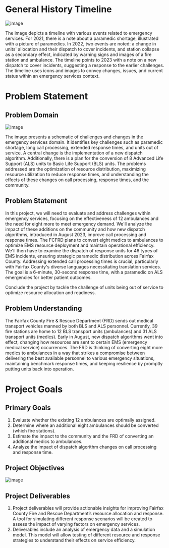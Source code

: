 # General History Timeline

![image](https://github.com/Xiaoqing15/DAEN-690-W_Insights/assets/137991044/e177285c-64c0-4fe3-b630-c815960275f1)

The image depicts a timeline with various events related to emergency services. For 2021, there is a note about a paramedic shortage, illustrated with a picture of paramedics. In 2022, two events are noted: a change in units' allocation and their dispatch to cover incidents, and station collapse as a secondary effect, indicated by warning signs and images of a fire station and ambulance. The timeline points to 2023 with a note on a new dispatch to cover incidents, suggesting a response to the earlier challenges. The timeline uses icons and images to convey changes, issues, and current status within an emergency services context.

# Problem Statement 
## Problem Domain
![image](https://github.com/Xiaoqing15/DAEN-690-W_Insights/assets/137991044/1638672f-b7a1-43f8-bdd4-9b4c6f018a9f)

The image presents a schematic of challenges and changes in the emergency services domain. It identifies key challenges such as paramedic shortage, long call processing, extended response times, and units out of service. A central change is the implementation of a new dispatch algorithm. Additionally, there is a plan for the conversion of 8 Advanced Life Support (ALS) units to Basic Life Support (BLS) units. The problems addressed are the optimization of resource distribution, maximizing resource utilization to reduce response times, and understanding the effects of these changes on call processing, response times, and the community.

## Problem Statement 

In this project, we will need to evaluate and address challenges within emergency services, focusing on the effectiveness of 12 ambulances and the need for eight more to meet emergency demand. We'll analyze the impact of these additions on the community and how new dispatch algorithms, introduced in August 2023, improve call processing and response times. The FCFRD plans to convert eight medics to ambulances to optimize EMS resource deployment and maintain operational efficiency. We'll then have to examine the dispatch of response units for 46 types of EMS incidents, ensuring strategic paramedic distribution across Fairfax County. Addressing extended call processing times is crucial, particularly with Fairfax County's diverse languages necessitating translation services. The goal is a 6-minute, 30-second response time, with a paramedic on ALS emergencies for better patient outcomes.

Conclude the project by tackle the challenge of units being out of service to optimize resource allocation and readiness.

##	Problem Understanding

The Fairfax County Fire & Rescue Department (FRD) sends out medical transport vehicles manned by both BLS and ALS personnel. Currently, 39 fire stations are home to 12 BLS transport units (ambulances) and 31 ALS transport units (medics). Early in August, new dispatch algorithms went into effect, changing how resources are sent to certain EMS (emergency medical service) occurrences. The FRD is thinking of converting eight more medics to ambulances in a way that strikes a compromise between delivering the best available personnel to various emergency situations, maintaining benchmark response times, and keeping resilience by promptly putting units back into operation.

# Project Goals
## Primary Goals
1. Evaluate whether the existing 12 ambulances are optimally assigned.
2. Determine where an additional eight ambulances should be converted (which fire stations).
3. Estimate the impact to the community and the FRD of converting an additional medics to ambulances.
4. Analyze the impact of dispatch algorithm changes on call processing and response time.

## Project Objectives

![image](https://github.com/Xiaoqing15/DAEN-690-W_Insights/assets/137991044/97303c76-4746-4a96-a06a-f74a8b29349d)

## Project Deliverables

1. Project deliverables will provide actionable insights for improving Fairfax County Fire and Rescue Department’s resource allocation and response. A tool for simulating different response scenarios will be created to assess the impact of varying factors on emergency services.
2. Deliverables include an analysis of emergency data and a simulation model. This model will allow testing of different resource and response strategies to understand their effects on service efficiency.
